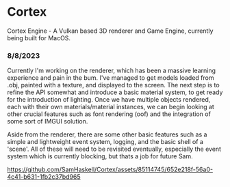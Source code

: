# Cortex
Cortex Engine - A Vulkan based 3D renderer and Game Engine, currently being built for MacOS.

### 8/8/2023

Currently I'm working on the renderer, which has been a massive learning experience and pain in the bum. 
I've managed to get models loaded from .obj, painted with a texture, and displayed to the screen. 
The next step is to refine the API somewhat and introduce a basic material system, to get ready for the introduction of lighting. 
Once we have multiple objects rendered, each with their own materials/material instances, 
we can begin looking at other crucial features such as font rendering (oof) and the integration of some sort of IMGUI solution. 

Aside from the renderer, there are some other basic features such as a simple and lightweight event system, logging, and the basic shell of a 'scene'.
All of these will need to be revisited eventually, especially the event system which is currently blocking, but thats a job for future Sam.

https://github.com/SamHaskell/Cortex/assets/85114745/652e218f-56a0-4c41-b631-1fb2c37bd965
